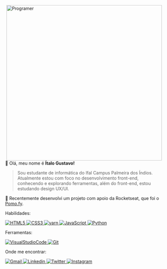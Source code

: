 <img src="https://cdn.superprof.com/style/images/landing/categories/8/informatica.png" min-width="400px" max-width="500px" width="500px" align="right" alt="Programer">

💜 Olá, meu nome é <strong>Ítalo Gustavo!</strong>

> Sou estudante de informática do Ifal Campus Palmeira dos Índios. Atualmente estou com foco no desenvolvimento front-end, conhecendo e explorando ferramentas, além do front-end, estou estudando design UX/UI.

🔭 Recentemente desenvolvi um projeto com apoio da Rocketseat, que foi o [Pomo.fy](https://github.com/Yta-ux/pomo.fy).

<p align=""left>
    Habilidades:
</p>
<p align="left">
    <a href="https://developer.mozilla.org/es/docs/Web/Guide/HTML/HTML5" target="_blank">
        <img src="https://img.shields.io/badge/HTML5-E34F26?style=for-the-badge&logo=html5&logoColor=white" alt="HTML5"/>
    </a>
    <a href="https://developer.mozilla.org/es/docs/Web/CSS">
        <img src="https://img.shields.io/badge/CSS3-1572B6?style=for-the-badge&logo=css3&logoColor=white" alt="CSS3"/>
    </a>
    <a href="https://classic.yarnpkg.com/en/">
        <img src="https://img.shields.io/badge/Yarn-2C8EBB?style=for-the-badge&logo=yarn&logoColor=white" alt="yarn">
    </a>
    <a href="https://developer.mozilla.org/es/docs/Web/JavaScript">
        <img src="https://img.shields.io/badge/JavaScript-F7DF1E?style=for-the-badge&logo=javascript&logoColor=black" alt="JavaScript"/>
    </a>
    <a href="https://www.python.org/">
        <img src="https://img.shields.io/badge/Python-3776AB?style=for-the-badge&logo=python&logoColor=white" alt="Python">
    </a>
</p>

<p align=""left>
    Ferramentas:
</p>
<p align="left">
    <a href="#">
        <img src="https://img.shields.io/badge/Visual_Studio_Code-0078D4?style=for-the-badge&logo=visual%20studio%20code&logoColor=white" alt="VisualStudioCode">
    </a>
    <a href="#">
        <img src="https://img.shields.io/badge/Git-F05032?style=for-the-badge&logo=git&logoColor=white" alt="Git">
    </a>
</p>

<p align=""left>
    Onde me encontrar:
</p>

<p align="left">
     <a href="mailto:itamelo555@gmail.com">
        <img src="https://img.shields.io/badge/Gmail-D14836?style=for-the-badge&logo=gmail&logoColor=white" alt="Gmail">
    </a>
     <a href="https://www.linkedin.com/in/%C3%ADtalo-gustavo-310a76207/">
        <img src="https://img.shields.io/badge/LinkedIn-0077B5?style=for-the-badge&logo=linkedin&logoColor=white" alt="Linkedin">
    </a>
     <a href="https://twitter.com/ItaGustav16">
        <img src="https://img.shields.io/badge/Twitter-1DA1F2?style=for-the-badge&logo=twitter&logoColor=white" alt="Twitter">
    </a>
     <a href="https://www.instagram.com/yta_gustavo/">
        <img src="https://img.shields.io/badge/Instagram-E4405F?style=for-the-badge&logo=instagram&logoColor=white" alt="Instagram">
    </a>
</p>
